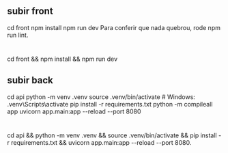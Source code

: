 ## subir front
cd front
npm install
npm run dev
Para conferir que nada quebrou, rode npm run lint.

#
cd front && npm install && npm run dev


## subir back
cd api
python -m venv .venv
source .venv/bin/activate # Windows: .venv\Scripts\activate
pip install -r requirements.txt
python -m compileall app
uvicorn app.main:app --reload --port 8080

#
cd api && python -m venv .venv && source .venv/bin/activate && pip install -r requirements.txt && uvicorn app.main:app --reload --port 8080.